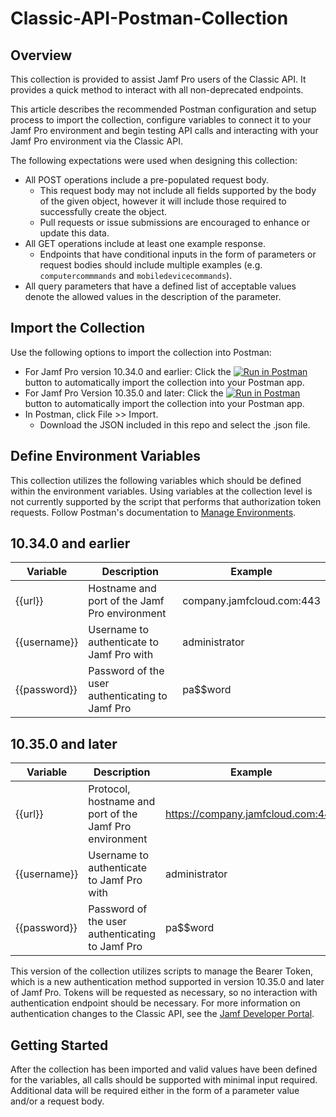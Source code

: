 # Classic-API-Postman-Collection

## Overview
This collection is provided to assist Jamf Pro users of the Classic API. It provides a quick method to interact with all non-deprecated endpoints.

This article describes the recommended Postman configuration and setup process to import the collection, configure variables to connect it to your Jamf Pro environment and begin testing API calls and interacting with your Jamf Pro environment via the Classic API.

The following expectations were used when designing this collection:
* All POST operations include a pre-populated request body.
  - This request body may not include all fields supported by the body of the given object, however it will include those required to successfully create the object.
  - Pull requests or issue submissions are encouraged to enhance or update this data.
* All GET operations include at least one example response.
  - Endpoints that have conditional inputs in the form of parameters or request bodies should include multiple examples (e.g. `computercommmands` and `mobiledevicecommands`).
* All query parameters that have a defined list of acceptable values denote the allowed values in the description of the parameter.

## Import the Collection
Use the following options to import the collection into Postman:
* For Jamf Pro version 10.34.0 and earlier: Click the [![Run in Postman](https://run.pstmn.io/button.svg)](https://app.getpostman.com/run-collection/3f5cc9fc4978cdae78fc) button to automatically import the collection into your Postman app.
* For Jamf Pro Version 10.35.0 and later: Click the [![Run in Postman](https://run.pstmn.io/button.svg)](https://app.getpostman.com/run-collection/12cbc6c93dfcabf14e41?action=collection%2Fimport) button to automatically import the collection into your Postman app.
* In Postman, click File >> Import.
  - Download the JSON included in this repo and select the .json file.

## Define Environment Variables
This collection utilizes the following variables which should be defined within the environment variables. Using variables at the collection level is not currently supported by the script that performs that authorization token requests. Follow Postman's documentation to [Manage Environments](https://learning.getpostman.com/docs/postman/environments_and_globals/manage_environments).

## 10.34.0 and earlier
| Variable     | Description                                     | Example                   |
|--------------|-------------------------------------------------|---------------------------|
| {{url}}      | Hostname and port of the Jamf Pro environment   | company.jamfcloud.com:443 |
| {{username}} | Username to authenticate to Jamf Pro with       | administrator             |
| {{password}} | Password of the user authenticating to Jamf Pro | pa$$word                  |

## 10.35.0 and later
| Variable     | Description                                               | Example                           |
|--------------|-----------------------------------------------------------|-----------------------------------|
| {{url}}      | Protocol, hostname and port of the Jamf Pro environment   | https://company.jamfcloud.com:443 |
| {{username}} | Username to authenticate to Jamf Pro with                 | administrator                     |
| {{password}} | Password of the user authenticating to Jamf Pro           | pa$$word                          |

This version of the collection utilizes scripts to manage the Bearer Token, which is a new authentication method supported in version 10.35.0 and later of Jamf Pro. Tokens will be requested as necessary, so no interaction with authentication endpoint should be necessary. For more information on authentication changes to the Classic API, see the [Jamf Developer Portal](https://developer.jamf.com/jamf-pro/docs/classic-api-authentication-changes).

## Getting Started
After the collection has been imported and valid values have been defined for the variables, all calls should be supported with minimal input required. Additional data will be required either in the form of a parameter value and/or a request body.
